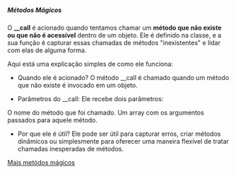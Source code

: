 ##### Métodos Mágicos 

 O **__call** é acionado quando tentamos chamar um **método que não existe ou que não é acessível** dentro de um objeto. Ele é definido na classe, e a sua função é capturar essas chamadas de métodos "inexistentes" e lidar com elas de alguma forma.

 Aqui está uma explicação simples de como ele funciona:

- Quando ele é acionado?
O método __call é chamado quando um método que não existe é invocado em um objeto.

- Parâmetros do __call:
Ele recebe dois parâmetros:

O nome do método que foi chamado.
Um array com os argumentos passados para aquele método.

- Por que ele é útil?
Ele pode ser útil para capturar erros, criar métodos dinâmicos ou simplesmente para oferecer uma maneira flexível de tratar chamadas inesperadas de métodos.

[Mais metódos mágicos](https://dias.dev/2023-08-11-metodos-magicos-php/)